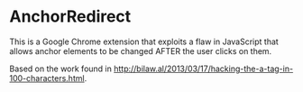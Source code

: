 AnchorRedirect
==============

This is a Google Chrome extension that exploits a flaw in JavaScript that allows anchor elements to be changed AFTER the user clicks on them.

Based on the work found in http://bilaw.al/2013/03/17/hacking-the-a-tag-in-100-characters.html.

